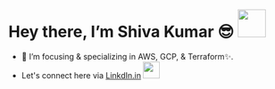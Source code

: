<h1>Hey there, I’m Shiva Kumar 😎 <img src="https://user-images.githubusercontent.com/92181068/189723347-59669eba-6709-4ac3-8af6-9e7477ae0876.gif" width="50" height="50"/></h1> 

- 🌱 I’m focusing & specializing in AWS, GCP, & Terraform✨.
- Let's connect here via [LinkdIn.in](https://www.linkedin.com/in/shiva-kumar-b-linkdin/) <img src="https://user-images.githubusercontent.com/92181068/189807967-4438b154-ec22-4887-8df8-289ece96a4ef.gif" width="30" height="30"/>

<!---
B-Shiva-Kumar/B-Shiva-Kumar is a ✨ special ✨ repository because its `README.md` (this file) appears on your GitHub profile.
You can click the Preview link to take a look at your changes.
--->
